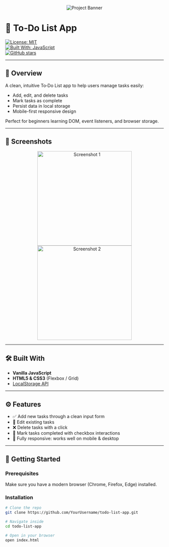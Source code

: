 <!-- Project Banner -->
<p align="center">
  <img src="https://via.placeholder.com/800x200.png?text=Your+To-Do+List+App+Banner" alt="Project Banner" />
</p>

# 📝 To‑Do List App

[![License: MIT](https://img.shields.io/badge/license-MIT-blue.svg)](#license)  
[![Built With: JavaScript](https://img.shields.io/badge/Built%20With-JavaScript-yellow.svg)](#built-with)  
[![GitHub stars](https://img.shields.io/github/stars/YourUsername/todo-list-app?style=social)](#)

---

## 🚀 Overview

A clean, intuitive To‑Do List app to help users manage tasks easily:
- Add, edit, and delete tasks
- Mark tasks as complete
- Persist data in local storage
- Mobile-first responsive design

Perfect for beginners learning DOM, event listeners, and browser storage.

---

## 📸 Screenshots

<p align="center">
  <img src="https://via.placeholder.com/300.png?text=App+Screenshot+1" alt="Screenshot 1" width="300" />
  <img src="https://via.placeholder.com/300.png?text=App+Screenshot+2" alt="Screenshot 2" width="300" />
</p>

---

## 🛠️ Built With

- **Vanilla JavaScript**
- **HTML5 & CSS3** (Flexbox / Grid)
- [LocalStorage API](https://developer.mozilla.org/docs/Web/API/Window/localStorage)

---

## ⚙️ Features

- ✅ Add new tasks through a clean input form
- 📌 Edit existing tasks
- ❌ Delete tasks with a click
- 🎯 Mark tasks completed with checkbox interactions
- 📱 Fully responsive: works well on mobile & desktop

---

## 🏁 Getting Started

### Prerequisites

Make sure you have a modern browser (Chrome, Firefox, Edge) installed.

### Installation

```bash
# Clone the repo
git clone https://github.com/YourUsername/todo-list-app.git

# Navigate inside
cd todo-list-app

# Open in your browser
open index.html
